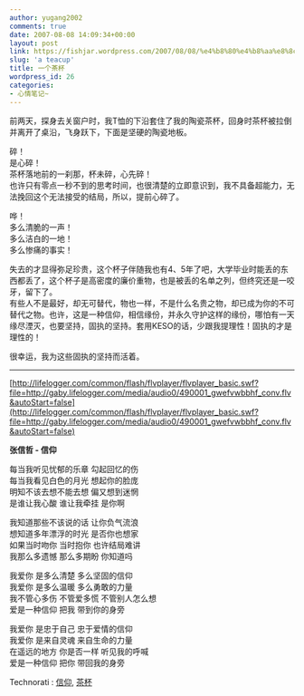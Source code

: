 ```yaml
---
author: yugang2002
comments: true
date: 2007-08-08 14:09:34+00:00
layout: post
link: https://fishjar.wordpress.com/2007/08/08/%e4%b8%80%e4%b8%aa%e8%8c%b6%e6%9d%af/
slug: 'a teacup'
title: 一个茶杯
wordpress_id: 26
categories:
- 心情笔记~
---
```


前两天，探身去关窗户时，我T恤的下沿套住了我的陶瓷茶杯，回身时茶杯被拉倒并离开了桌沿，飞身跃下，下面是坚硬的陶瓷地板。




碎！  
是心碎！  
茶杯落地前的一刹那，杯未碎，心先碎！  
也许只有零点一秒不到的思考时间，也很清楚的立即意识到，我不具备超能力，无法挽回这个无法接受的结局，所以，提前心碎了。




哗！  
多么清脆的一声！  
多么洁白的一地！  
多么惨痛的事实！




失去的才显得弥足珍贵，这个杯子伴随我也有4、5年了吧，大学毕业时能丢的东西都丢了，这个杯子是高密度的廉价重物，也是被丢的名单之列，但终究还是一咬牙，留下了。  
有些人不是最好，却无可替代，物也一样，不是什么名贵之物，却已成为你的不可替代之物。也许，这是一种信仰，相信缘份，并永久守护这样的缘份，哪怕有一天缘尽湮灭，也要坚持，固执的坚持。套用KESO的话，少跟我提理性！固执的才是理性的！




很幸运，我为这些固执的坚持而活着。




* * *





[http://lifelogger.com/common/flash/flvplayer/flvplayer_basic.swf?file=http://gaby.lifelogger.com/media/audio0/490001_gwefvwbbhf_conv.flv&autoStart=false](http://lifelogger.com/common/flash/flvplayer/flvplayer_basic.swf?file=http://gaby.lifelogger.com/media/audio0/490001_gwefvwbbhf_conv.flv&autoStart=false)




**张信哲 - 信仰**




每当我听见忧郁的乐章 勾起回忆的伤  
每当我看见白色的月光 想起你的脸庞  
明知不该去想不能去想 偏又想到迷惘  
是谁让我心酸 谁让我牵挂 是你啊




我知道那些不该说的话 让你负气流浪  
想知道多年漂浮的时光 是否你也想家  
如果当时吻你 当时抱你 也许结局难讲  
我那么多遗憾 那么多期盼 你知道吗




我爱你 是多么清楚 多么坚固的信仰  
我爱你 是多么温暖 多么勇敢的力量  
我不管心多伤 不管爱多慌 不管别人怎么想  
爱是一种信仰 把我 带到你的身旁




我爱你 是忠于自己 忠于爱情的信仰  
我爱你 是来自灵魂 来自生命的力量  
在遥远的地方 你是否一样 听见我的呼喊  
爱是一种信仰 把你 带回我的身旁





  
  Technorati : [信仰](http://technorati.com/tag/%E4%BF%A1%E4%BB%B0), [茶杯](http://technorati.com/tag/%E8%8C%B6%E6%9D%AF) 

